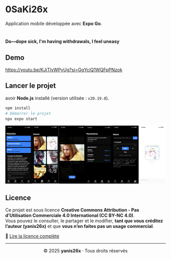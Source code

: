 # 0SaKi26x
Application mobile développée avec **Expo Go**.
#
**Do—dope sick, I'm having withdrawals, I feel uneasy**

## Demo
https://youtu.be/KJiTlvWPyUg?si=GgYciQ1WQFpPNzok

## Lancer le projet

avoir **Node.js** installé (version utilisée : `v20.19.0`).

```bash
npm install
# Démarrer le projet
npx expo start
```

![alt text](https://github.com/yanis26x/0SaKi/blob/main/assets/screens/OsakiScreen2.jpg)

## Licence

Ce projet est sous licence **Creative Commons Attribution - Pas d’Utilisation Commerciale 4.0 International (CC BY-NC 4.0)**.  
Vous pouvez le consulter, le partager et le modifier, **tant que vous créditez l’auteur (yanis26x)** et que **vous n’en faites pas un usage commercial**.  

🔗 [Lire la licence complète](https://creativecommons.org/licenses/by-nc/4.0/deed.fr)

---

<p align="center">© 2025 <b>yanis26x</b> · Tous droits réservés </p>


